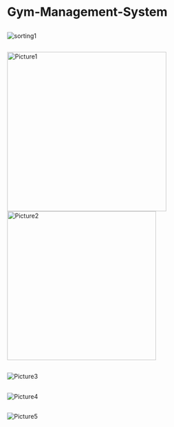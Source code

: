 # Gym-Management-System
##
![sorting1](https://github.com/Triffycodes/Gym-Management-System/assets/45749291/515f7dac-4618-4a13-b52f-6f7b0e152396)
##

<img width="370" alt="Picture1" src="https://github.com/Triffycodes/Gym-Management-System/assets/45749291/72038c64-3e21-40a7-b97a-5af90a198cff">

<img width="346" alt="Picture2" src="https://github.com/Triffycodes/Gym-Management-System/assets/45749291/182919bc-2504-47e5-922d-a05117b512a1">

##
![Picture3](https://github.com/Triffycodes/Gym-Management-System/assets/45749291/4ad4ab1f-a064-4386-a63a-3f2911d3843b)
##
![Picture4](https://github.com/Triffycodes/Gym-Management-System/assets/45749291/f471d891-183e-40ee-b632-068224d3e8ed)
##
![Picture5](https://github.com/Triffycodes/Gym-Management-System/assets/45749291/5acdf974-72df-4490-ae7f-d49c6795be33)
